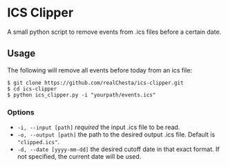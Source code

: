 # ICS Clipper
A small python script to remove events from .ics files before a certain date.

## Usage

The following will remove all events before today from an ics file:

```shell
$ git clone https://github.com/realChesta/ics-clipper.git
$ cd ics-clipper
$ python ics_clipper.py -i "yourpath/events.ics"
```

### Options
* `-i, --input [path]` *required* the input .ics file to be read.
* `-o, --output [path]` the path to the desired output .ics file. Default is `"clipped.ics"`.
* `-d, --date [yyyy-mm-dd]` the desired cutoff date in that exact format. If not specified, the current date will be used.